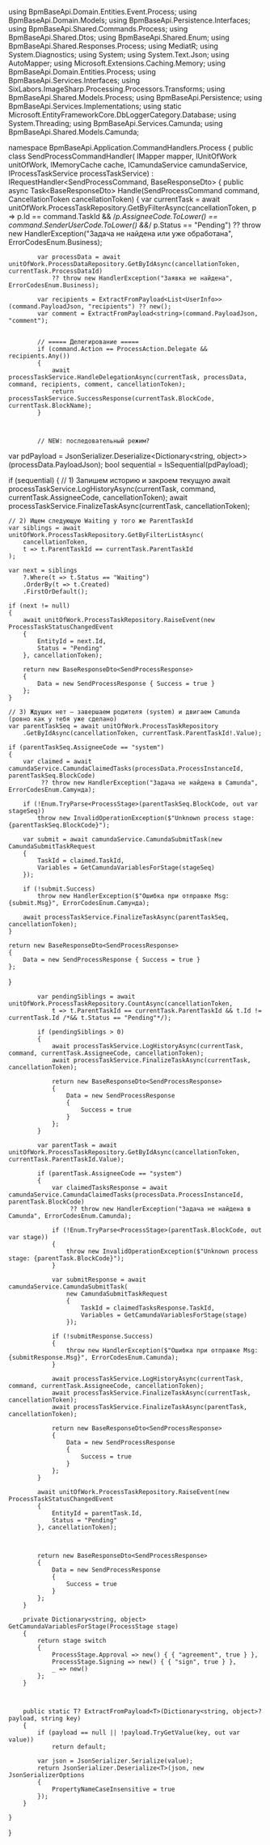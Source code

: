 using BpmBaseApi.Domain.Entities.Event.Process;
using BpmBaseApi.Domain.Models;
using BpmBaseApi.Persistence.Interfaces;
using BpmBaseApi.Shared.Commands.Process;
using BpmBaseApi.Shared.Dtos;
using BpmBaseApi.Shared.Enum;
using BpmBaseApi.Shared.Responses.Process;
using MediatR;
using System.Diagnostics;
using System;
using System.Text.Json;
using AutoMapper;
using Microsoft.Extensions.Caching.Memory;
using BpmBaseApi.Domain.Entities.Process;
using BpmBaseApi.Services.Interfaces;
using SixLabors.ImageSharp.Processing.Processors.Transforms;
using BpmBaseApi.Shared.Models.Process;
using BpmBaseApi.Persistence;
using BpmBaseApi.Services.Implementations;
using static Microsoft.EntityFrameworkCore.DbLoggerCategory.Database;
using System.Threading;
using BpmBaseApi.Services.Camunda;
using BpmBaseApi.Shared.Models.Camunda;

namespace BpmBaseApi.Application.CommandHandlers.Process
{
    public class SendProcessCommandHandler(
    IMapper mapper,
    IUnitOfWork unitOfWork,
    IMemoryCache cache,
    ICamundaService camundaService,
    IProcessTaskService processTaskService)
    : IRequestHandler<SendProcessCommand, BaseResponseDto<SendProcessResponse>>
    {
        public async Task<BaseResponseDto<SendProcessResponse>> Handle(SendProcessCommand command, CancellationToken cancellationToken)
        {
            var currentTask = await unitOfWork.ProcessTaskRepository.GetByFilterAsync(cancellationToken,
                p => p.Id == command.TaskId && /*p.AssigneeCode.ToLower() == command.SenderUserCode.ToLower() &&*/ p.Status == "Pending")
                ?? throw new HandlerException("Задача не найдена или уже обработана", ErrorCodesEnum.Business);

            var processData = await unitOfWork.ProcessDataRepository.GetByIdAsync(cancellationToken, currentTask.ProcessDataId)
                ?? throw new HandlerException("Заявка не найдена", ErrorCodesEnum.Business);

            var recipients = ExtractFromPayload<List<UserInfo>>(command.PayloadJson, "recipients") ?? new();
            var comment = ExtractFromPayload<string>(command.PayloadJson, "comment");
            

            // ===== Делегирование =====
            if (command.Action == ProcessAction.Delegate && recipients.Any())
            {
                await processTaskService.HandleDelegationAsync(currentTask, processData, command, recipients, comment, cancellationToken);
                return processTaskService.SuccessResponse(currentTask.BlockCode, currentTask.BlockName);
            }


            
            // NEW: последовательный режим?
var pdPayload = JsonSerializer.Deserialize<Dictionary<string, object>>(processData.PayloadJson);
bool sequential = IsSequential(pdPayload);

if (sequential)
{
    // 1) Запишем историю и закроем текущую
    await processTaskService.LogHistoryAsync(currentTask, command, currentTask.AssigneeCode, cancellationToken);
    await processTaskService.FinalizeTaskAsync(currentTask, cancellationToken);

    // 2) Ищем следующую Waiting у того же ParentTaskId
    var siblings = await unitOfWork.ProcessTaskRepository.GetByFilterListAsync(
        cancellationToken,
        t => t.ParentTaskId == currentTask.ParentTaskId
    );

    var next = siblings
        ?.Where(t => t.Status == "Waiting")
        .OrderBy(t => t.Created)
        .FirstOrDefault();

    if (next != null)
    {
        await unitOfWork.ProcessTaskRepository.RaiseEvent(new ProcessTaskStatusChangedEvent
        {
            EntityId = next.Id,
            Status = "Pending"
        }, cancellationToken);

        return new BaseResponseDto<SendProcessResponse>
        {
            Data = new SendProcessResponse { Success = true }
        };
    }

    // 3) Ждущих нет — завершаем родителя (system) и двигаем Camunda (ровно как у тебя уже сделано)
    var parentTaskSeq = await unitOfWork.ProcessTaskRepository
        .GetByIdAsync(cancellationToken, currentTask.ParentTaskId!.Value);

    if (parentTaskSeq.AssigneeCode == "system")
    {
        var claimed = await camundaService.CamundaClaimedTasks(processData.ProcessInstanceId, parentTaskSeq.BlockCode)
             ?? throw new HandlerException("Задача не найдена в Camunda", ErrorCodesEnum.Camунда);

        if (!Enum.TryParse<ProcessStage>(parentTaskSeq.BlockCode, out var stageSeq))
            throw new InvalidOperationException($"Unknown process stage: {parentTaskSeq.BlockCode}");

        var submit = await camundaService.CamundaSubmitTask(new CamundaSubmitTaskRequest
        {
            TaskId = claimed.TaskId,
            Variables = GetCamundaVariablesForStage(stageSeq)
        });

        if (!submit.Success)
            throw new HandlerException($"Ошибка при отправке Msg:{submit.Msg}", ErrorCodesEnum.Camунда);

        await processTaskService.FinalizeTaskAsync(parentTaskSeq, cancellationToken);
    }

    return new BaseResponseDto<SendProcessResponse>
    {
        Data = new SendProcessResponse { Success = true }
    };
}

           
            var pendingSiblings = await unitOfWork.ProcessTaskRepository.CountAsync(cancellationToken,
                t => t.ParentTaskId == currentTask.ParentTaskId && t.Id != currentTask.Id /*&& t.Status == "Pending"*/);

            if (pendingSiblings > 0)
            {
                await processTaskService.LogHistoryAsync(currentTask, command, currentTask.AssigneeCode, cancellationToken);
                await processTaskService.FinalizeTaskAsync(currentTask, cancellationToken);

                return new BaseResponseDto<SendProcessResponse>
                {
                    Data = new SendProcessResponse
                    {
                        Success = true
                    }
                };
            }

            var parentTask = await unitOfWork.ProcessTaskRepository.GetByIdAsync(cancellationToken, currentTask.ParentTaskId.Value);

            if (parentTask.AssigneeCode == "system")
            {
                var claimedTasksResponse = await camundaService.CamundaClaimedTasks(processData.ProcessInstanceId, parentTask.BlockCode)
                     ?? throw new HandlerException("Задача не найдена в Camunda", ErrorCodesEnum.Camunda);

                if (!Enum.TryParse<ProcessStage>(parentTask.BlockCode, out var stage))
                {
                    throw new InvalidOperationException($"Unknown process stage: {parentTask.BlockCode}");
                }

                var submitResponse = await camundaService.CamundaSubmitTask(
                    new CamundaSubmitTaskRequest
                    {
                        TaskId = claimedTasksResponse.TaskId,
                        Variables = GetCamundaVariablesForStage(stage)
                    });

                if (!submitResponse.Success)
                {
                    throw new HandlerException($"Ошибка при отправке Msg:{submitResponse.Msg}", ErrorCodesEnum.Camunda);
                }

                await processTaskService.LogHistoryAsync(currentTask, command, currentTask.AssigneeCode, cancellationToken);
                await processTaskService.FinalizeTaskAsync(currentTask, cancellationToken);
                await processTaskService.FinalizeTaskAsync(parentTask, cancellationToken);

                return new BaseResponseDto<SendProcessResponse>
                {
                    Data = new SendProcessResponse
                    {
                        Success = true
                    }
                };
            }

            await unitOfWork.ProcessTaskRepository.RaiseEvent(new ProcessTaskStatusChangedEvent
            {
                EntityId = parentTask.Id,
                Status = "Pending"
            }, cancellationToken);



            return new BaseResponseDto<SendProcessResponse>
            {
                Data = new SendProcessResponse
                {
                    Success = true
                }
            };
        }

        private Dictionary<string, object> GetCamundaVariablesForStage(ProcessStage stage)
        {
            return stage switch
            {
                ProcessStage.Approval => new() { { "agreement", true } },
                ProcessStage.Signing => new() { { "sign", true } },
                _ => new()
            };
        }


    
        public static T? ExtractFromPayload<T>(Dictionary<string, object>? payload, string key)
        {
            if (payload == null || !payload.TryGetValue(key, out var value))
                return default;

            var json = JsonSerializer.Serialize(value);
            return JsonSerializer.Deserialize<T>(json, new JsonSerializerOptions
            {
                PropertyNameCaseInsensitive = true
            });
        }

    }



}

